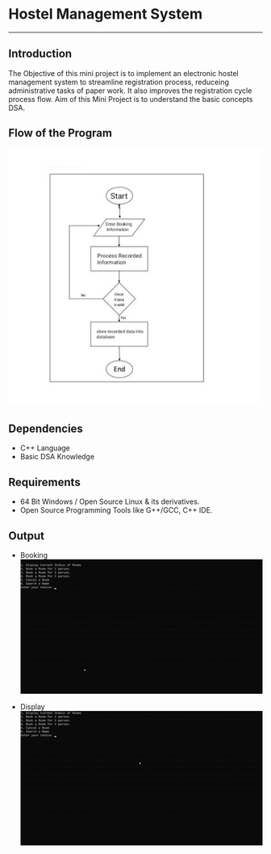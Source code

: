 # Hostel Management System

---


## Introduction

The Objective of this mini project is to implement an electronic hostel management system to  streamline registration process, reduceing administrative tasks of paper work. It also improves the registration cycle process flow.
Aim of this Mini Project is to understand the basic concepts DSA.


## Flow of the Program
![Flowchart](https://github.com/Tathagato91/hostel-management-system/blob/master/Images/Flowchart.png)


## Dependencies
* C++ Language
* Basic DSA Knowledge

## Requirements
* 64 Bit Windows / Open Source Linux & its derivatives.
* Open Source Programming Tools like G++/GCC, C++ IDE.

## Output

 * Booking 
 ![Booking](https://github.com/Tathagato91/hostel-management-system/blob/master/Images/Booking.gif)
 
 * Display 
 ![Display](https://github.com/Tathagato91/hostel-management-system/blob/master/Images/Display.gif)
 
 
 
